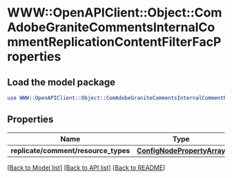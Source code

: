 # WWW::OpenAPIClient::Object::ComAdobeGraniteCommentsInternalCommentReplicationContentFilterFacProperties

## Load the model package
```perl
use WWW::OpenAPIClient::Object::ComAdobeGraniteCommentsInternalCommentReplicationContentFilterFacProperties;
```

## Properties
Name | Type | Description | Notes
------------ | ------------- | ------------- | -------------
**replicate/comment/resource_types** | [**ConfigNodePropertyArray**](ConfigNodePropertyArray.md) |  | [optional] 

[[Back to Model list]](../README.md#documentation-for-models) [[Back to API list]](../README.md#documentation-for-api-endpoints) [[Back to README]](../README.md)


